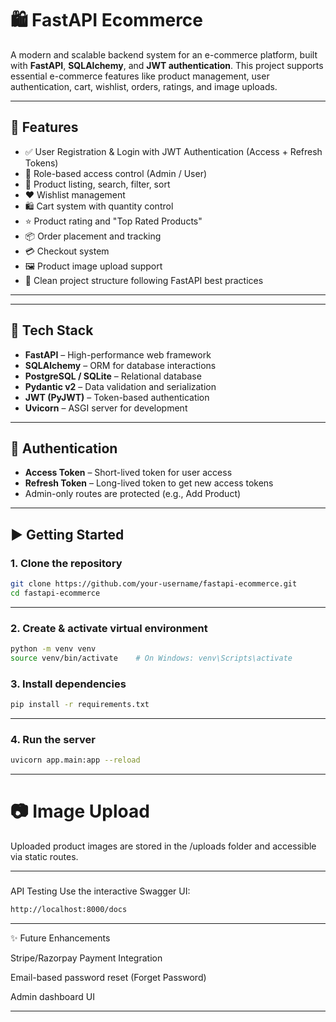 # 🛍️ FastAPI Ecommerce

A modern and scalable backend system for an e-commerce platform, built with **FastAPI**, **SQLAlchemy**, and **JWT authentication**. This project supports essential e-commerce features like product management, user authentication, cart, wishlist, orders, ratings, and image uploads.

---

## 🚀 Features

- ✅ User Registration & Login with JWT Authentication (Access + Refresh Tokens)
- 🔐 Role-based access control (Admin / User)
- 🛒 Product listing, search, filter, sort
- ❤️ Wishlist management
- 🛍️ Cart system with quantity control
- ⭐ Product rating and "Top Rated Products"
- 📦 Order placement and tracking
- 💳 Checkout system
- 🖼️ Product image upload support
- 📁 Clean project structure following FastAPI best practices

---


---

## 🔧 Tech Stack

- **FastAPI** – High-performance web framework
- **SQLAlchemy** – ORM for database interactions
- **PostgreSQL / SQLite** – Relational database
- **Pydantic v2** – Data validation and serialization
- **JWT (PyJWT)** – Token-based authentication
- **Uvicorn** – ASGI server for development

---

## 🔑 Authentication

- **Access Token** – Short-lived token for user access
- **Refresh Token** – Long-lived token to get new access tokens
- Admin-only routes are protected (e.g., Add Product)

---

## ▶️ Getting Started

### 1. Clone the repository
```bash
git clone https://github.com/your-username/fastapi-ecommerce.git
cd fastapi-ecommerce
```
---
### 2. Create & activate virtual environment
```bash
python -m venv venv
source venv/bin/activate    # On Windows: venv\Scripts\activate
```

### 3. Install dependencies
```bash
pip install -r requirements.txt
```
---

### 4. Run the server
```bash
uvicorn app.main:app --reload
```
---
# 📷 Image Upload
Uploaded product images are stored in the /uploads folder and accessible via static routes.


---

### 
API Testing
Use the interactive Swagger UI:
```bash
http://localhost:8000/docs
```
---
✨ Future Enhancements

Stripe/Razorpay Payment Integration

Email-based password reset (Forget Password)

Admin dashboard UI

----









